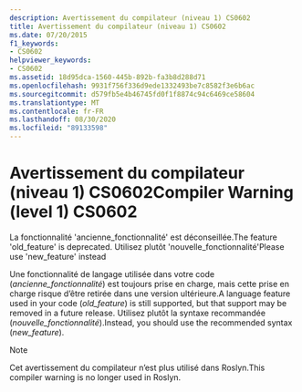 ```yaml
---
description: Avertissement du compilateur (niveau 1) CS0602
title: Avertissement du compilateur (niveau 1) CS0602
ms.date: 07/20/2015
f1_keywords:
- CS0602
helpviewer_keywords:
- CS0602
ms.assetid: 18d95dca-1560-445b-892b-fa3b8d288d71
ms.openlocfilehash: 9931f756f336d9ede1332493be7c8582f3e6b6ac
ms.sourcegitcommit: d579fb5e4b46745fd0f1f8874c94c6469ce58604
ms.translationtype: MT
ms.contentlocale: fr-FR
ms.lasthandoff: 08/30/2020
ms.locfileid: "89133598"
---
```

# <a name="compiler-warning-level-1-cs0602"></a><span data-ttu-id="234e8-103">Avertissement du compilateur (niveau 1) CS0602</span><span class="sxs-lookup"><span data-stu-id="234e8-103">Compiler Warning (level 1) CS0602</span></span>

<span data-ttu-id="234e8-104">La fonctionnalité 'ancienne_fonctionnalité' est déconseillée.</span><span class="sxs-lookup"><span data-stu-id="234e8-104">The feature 'old_feature' is deprecated.</span></span> <span data-ttu-id="234e8-105">Utilisez plutôt 'nouvelle_fonctionnalité'</span><span class="sxs-lookup"><span data-stu-id="234e8-105">Please use 'new_feature' instead</span></span>

 <span data-ttu-id="234e8-106">Une fonctionnalité de langage utilisée dans votre code (*ancienne_fonctionnalité*) est toujours prise en charge, mais cette prise en charge risque d’être retirée dans une version ultérieure.</span><span class="sxs-lookup"><span data-stu-id="234e8-106">A language feature used in your code (*old_feature*) is still supported, but that support may be removed in a future release.</span></span> <span data-ttu-id="234e8-107">Utilisez plutôt la syntaxe recommandée (*nouvelle_fonctionnalité*).</span><span class="sxs-lookup"><span data-stu-id="234e8-107">Instead, you should use the recommended syntax (*new_feature*).</span></span>

> [!NOTE]
> <span data-ttu-id="234e8-108">Cet avertissement du compilateur n’est plus utilisé dans Roslyn.</span><span class="sxs-lookup"><span data-stu-id="234e8-108">This compiler warning is no longer used in Roslyn.</span></span>
